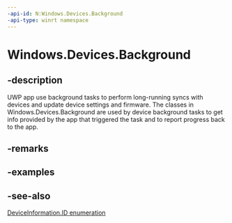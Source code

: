```yaml
---
-api-id: N:Windows.Devices.Background
-api-type: winrt namespace
---
```


# Windows.Devices.Background

## -description
UWP app use background tasks to perform long-running syncs with devices and update device settings and firmware. The classes in Windows.Devices.Background are used by device background tasks to get info provided by the app that triggered the task and to report progress back to the app.

## -remarks

## -examples

## -see-also
[DeviceInformation.ID enumeration](../windows.devices.enumeration/deviceinformation_id.md)
